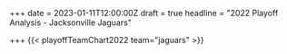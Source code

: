 +++
date = 2023-01-11T12:00:00Z
draft = true
headline = "2022 Playoff Analysis - Jacksonville Jaguars"

+++
{{< playoffTeamChart2022 team="jaguars" >}}